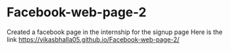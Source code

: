 # Facebook-web-page-2

Created a facebook page in the internship for the signup page 
Here is the link
https://vikasbhalla05.github.io/Facebook-web-page-2/
